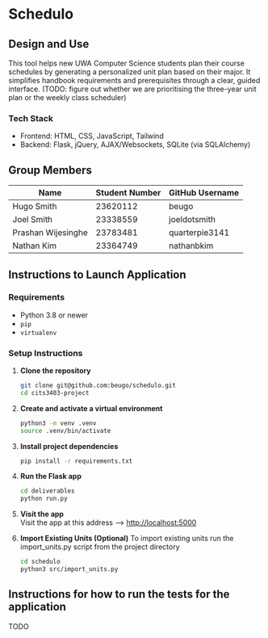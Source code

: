 # Schedulo


## Design and Use

This tool helps new UWA Computer Science students plan their course schedules by generating a personalized unit plan based on their major. It simplifies handbook requirements and prerequisites through a clear, guided interface. (TODO: figure out whether we are prioritising the three-year unit plan or the weekly class scheduler)

### Tech Stack
- Frontend: HTML, CSS, JavaScript, Tailwind
- Backend: Flask, jQuery, AJAX/Websockets, SQLite (via SQLAlchemy)

## Group Members
| Name               | Student Number | GitHub Username   |
|--------------------|----------------|--------------------|
| Hugo Smith         | 23620112       | beugo              |
| Joel Smith         | 23338559       | joeldotsmith       |
| Prashan Wijesinghe | 23783481       | quarterpie3141     |
| Nathan Kim         | 23364749       | nathanbkim         |


## Instructions to Launch Application
### Requirements

- Python 3.8 or newer
- `pip`
- `virtualenv`

### Setup Instructions

1. **Clone the repository**
   ```bash
   git clone git@github.com:beugo/schedulo.git
   cd cits3403-project
   ```

2. **Create and activate a virtual environment**
   ```bash
   python3 -m venv .venv
   source .venv/bin/activate
   ```

3. **Install project dependencies**
   ```bash
   pip install -r requirements.txt
   ```

4. **Run the Flask app**
   ```bash
   cd deliverables
   python run.py
   ```

5. **Visit the app**  
   Visit the app at this address --> [http://localhost:5000](http://localhost:5000)

6. **Import Existing Units (Optional)**
   To import existing units run the import_units.py script from the project directory
   ```bash
   cd schedulo
   python3 src/import_units.py
   ```

## Instructions for how to run the tests for the application

TODO
